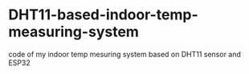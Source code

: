 # DHT11-based-indoor-temp-measuring-system
code of my indoor temp mesuring system based on DHT11 sensor and ESP32
